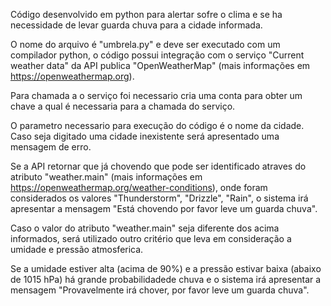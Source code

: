 Código desenvolvido em python para alertar sofre o clima e se ha necessidade de levar guarda chuva para a cidade informada.

O nome do arquivo é "umbrela.py" e deve ser executado com um compilador python, o código possui integração com o serviço "Current weather data" 
da API publica "OpenWeatherMap" (mais informações em https://openweathermap.org).

Para chamada a o serviço foi necessario cria uma conta para obter um chave a qual é necessaria para a chamada do serviço.

O parametro necessario para execução do código é o nome da cidade. Caso seja digitado uma cidade inexistente será apresentado uma mensagem de erro.

Se a API retornar que já chovendo que pode ser identificado atraves do atributo "weather.main" (mais informações em https://openweathermap.org/weather-conditions),
onde foram considerados os valores "Thunderstorm", "Drizzle", "Rain", o sistema irá apresentar a mensagem "Está chovendo por favor leve um guarda chuva".

Caso o valor do atributo "weather.main" seja diferente dos acima informados, será utilizado outro critério que leva em consideração a umidade e pressão atmosferica.

Se a umidade estiver alta (acima de 90%) e a pressão estivar baixa (abaixo de 1015 hPa) há grande probabilidadede chuva e o sistema irá apresentar
a mensagem "Provavelmente irá chover, por favor leve um guarda chuva".
